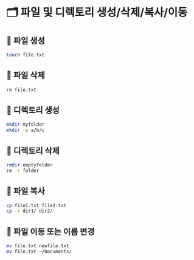 # 🗂️ 파일 및 디렉토리 생성/삭제/복사/이동

## 📌 파일 생성
```bash
touch file.txt
```

## 📌 파일 삭제
```bash
rm file.txt
```

## 📌 디렉토리 생성
```bash
mkdir myfolder
mkdir -p a/b/c
```

## 📌 디렉토리 삭제
```bash
rmdir emptyfolder
rm -r folder
```

## 📌 파일 복사
```bash
cp file1.txt file2.txt
cp -r dir1/ dir2/
```

## 📌 파일 이동 또는 이름 변경
```bash
mv file.txt newfile.txt
mv file.txt ~/Documents/
```